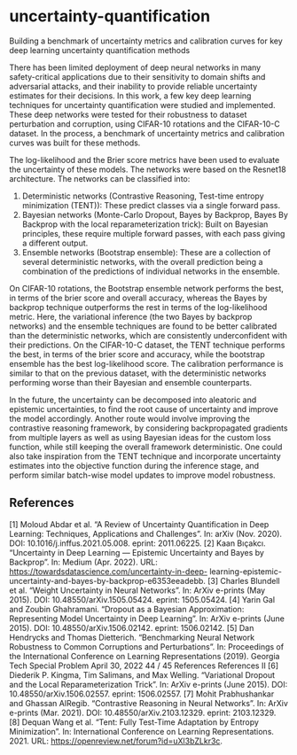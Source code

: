 # uncertainty-quantification
Building a benchmark of uncertainty metrics and calibration curves for key deep learning uncertainty quantification methods


There has been limited deployment of deep neural networks in many safety-critical applications
due to their sensitivity to domain shifts and adversarial attacks, and their inability to provide
reliable uncertainty estimates for their decisions. In this work, a few key deep learning
techniques for uncertainty quantification were studied and implemented. These deep networks
were tested for their robustness to dataset perturbation and corruption, using CIFAR-10
rotations and the CIFAR-10-C dataset. In the process, a benchmark of uncertainty metrics and
calibration curves was built for these methods.


The log-likelihood and the Brier score metrics have been used to evaluate the uncertainty of
these models. The networks were based on the Resnet18 architecture. The networks can be
classified into:

1. Deterministic networks (Contrastive Reasoning, Test-time entropy minimization
(TENT)): These predict classes via a single forward pass.
2. Bayesian networks (Monte-Carlo Dropout, Bayes by Backprop, Bayes By Backprop
with the local reparameterization trick): Built on Bayesian principles, these require
multiple forward passes, with each pass giving a different output.
3. Ensemble networks (Bootstrap ensemble): These are a collection of several
deterministic networks, with the overall prediction being a combination of the predictions
of individual networks in the ensemble.

On CIFAR-10 rotations, the Bootstrap ensemble network performs the best, in terms of the brier
score and overall accuracy, whereas the Bayes by backprop technique outperforms the rest in
terms of the log-likelihood metric. Here, the variational inference (the two Bayes by backprop
networks) and the ensemble techniques are found to be better calibrated than the deterministic
networks, which are consistently underconfident with their predictions. On the CIFAR-10-C
dataset, the TENT technique performs the best, in terms of the brier score and accuracy, while
the bootstrap ensemble has the best log-likelihood score. The calibration performance is similar
to that on the previous dataset, with the deterministic networks performing worse than their
Bayesian and ensemble counterparts.

In the future, the uncertainty can be decomposed into aleatoric and epistemic uncertainties, to
find the root cause of uncertainty and improve the model accordingly. Another route would
involve improving the contrastive reasoning framework, by considering backpropagated
gradients from multiple layers as well as using Bayesian ideas for the custom loss function,
while still keeping the overall framework deterministic. One could also take inspiration from the
TENT technique and incorporate uncertainty estimates into the objective function during the
inference stage, and perform similar batch-wise model updates to improve model robustness.

## References
[1] Moloud Abdar et al. “A Review of Uncertainty Quantification in Deep Learning: Techniques,
Applications and Challenges”. In: arXiv (Nov. 2020). DOI: 10.1016/j.inffus.2021.05.008.
eprint: 2011.06225.
[2] Kaan Bıçakcı. “Uncertainty in Deep Learning — Epistemic Uncertainty and Bayes by Backprop”.
In: Medium (Apr. 2022). URL: https://towardsdatascience.com/uncertainty-in-deep-
learning-epistemic-uncertainty-and-bayes-by-backprop-e6353eeadebb.
[3] Charles Blundell et al. “Weight Uncertainty in Neural Networks”. In: ArXiv e-prints (May 2015).
DOI: 10.48550/arXiv.1505.05424. eprint: 1505.05424.
[4] Yarin Gal and Zoubin Ghahramani. “Dropout as a Bayesian Approximation: Representing Model
Uncertainty in Deep Learning”. In: ArXiv e-prints (June 2015). DOI:
10.48550/arXiv.1506.02142. eprint: 1506.02142.
[5] Dan Hendrycks and Thomas Dietterich. “Benchmarking Neural Network Robustness to Common
Corruptions and Perturbations”. In: Proceedings of the International Conference on Learning
Representations (2019).
Georgia Tech Special Problem April 30, 2022 44 / 45
References
References II
[6] Diederik P. Kingma, Tim Salimans, and Max Welling. “Variational Dropout and the Local
Reparameterization Trick”. In: ArXiv e-prints (June 2015). DOI: 10.48550/arXiv.1506.02557.
eprint: 1506.02557.
[7] Mohit Prabhushankar and Ghassan AlRegib. “Contrastive Reasoning in Neural Networks”. In: ArXiv
e-prints (Mar. 2021). DOI: 10.48550/arXiv.2103.12329. eprint: 2103.12329.
[8] Dequan Wang et al. “Tent: Fully Test-Time Adaptation by Entropy Minimization”. In: International
Conference on Learning Representations. 2021. URL:
https://openreview.net/forum?id=uXl3bZLkr3c.

